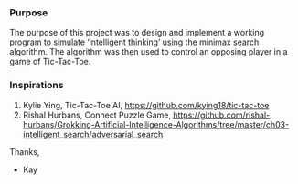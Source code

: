 ### Purpose
The purpose of this project was to design and implement a working program to simulate ‘intelligent thinking’ using the minimax search algorithm. The algorithm was then used to control an opposing player in a game of Tic-Tac-Toe.

### Inspirations
1. Kylie Ying, Tic-Tac-Toe AI, https://github.com/kying18/tic-tac-toe
2. Rishal Hurbans, Connect Puzzle Game, https://github.com/rishal-hurbans/Grokking-Artificial-Intelligence-Algorithms/tree/master/ch03-intelligent_search/adversarial_search

Thanks,
- Kay